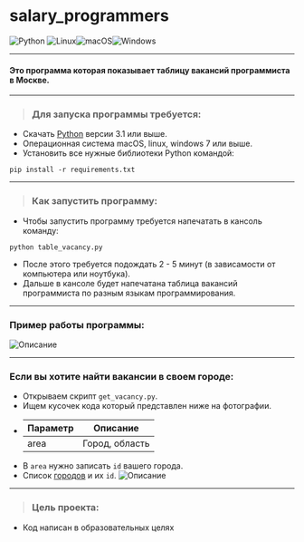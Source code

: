 # salary_programmers
![Python](https://img.shields.io/badge/python-3670A0?style=for-the-badge&logo=python&logoColor=ffdd54)
![Linux](https://img.shields.io/badge/Linux-FCC624?style=for-the-badge&logo=linux&logoColor=black)![macOS](https://img.shields.io/badge/mac%20os-000000?style=for-the-badge&logo=macos&logoColor=F0F0F0)![Windows](https://img.shields.io/badge/Windows-0078D6?style=for-the-badge&logo=windows&logoColor=white)

___
#### Это программа которая показывает таблицу вакансий программиста в Москве. 
___
>### Для запуска программы требуется:
 * Скачать [Python](https://www.python.org/) версии 3.1 или выше.
 * Операционная система macOS, linux, windows 7 или выше.
 * Установить все нужные библиотеки Python командой:
```
pip install -r requirements.txt
```
___
>### Как запустить программу:
* Чтобы запустить программу требуется напечатать в кансоль команду:
```
python table_vacancy.py
```
* После этого требуется подождать 2 - 5 минут (в зависамости от компьютера или ноутбука).
* Дальше в кансоле будет напечатана таблица вакансий программиста по разным языкам программирования.
___
### Пример работы программы:
![Описание](scrin.png)
___
### Если вы хотите найти вакансии в своем городе:
* Открываем скрипт ```get_vacancy.py```.
* Ищем кусочек кода который представлен ниже на фотографии.
* | Параметр  | Описание |
  | ------------- | ------------- |
  | area  | Город, область |
* В ```area``` нужно записать ```id``` вашего города.
* Список [городов](https://api.hh.ru/areas) и их ```id```.
![Описание](code.png)
___
>### Цель проекта:
* Код написан в образовательных целях  
